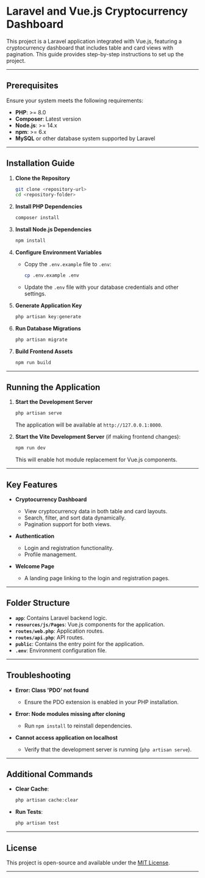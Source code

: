 # Laravel and Vue.js Cryptocurrency Dashboard

This project is a Laravel application integrated with Vue.js, featuring a cryptocurrency dashboard that includes table and card views with pagination. This guide provides step-by-step instructions to set up the project.

---

## Prerequisites

Ensure your system meets the following requirements:

- **PHP**: >= 8.0
- **Composer**: Latest version
- **Node.js**: >= 14.x
- **npm**: >= 6.x
- **MySQL** or other database system supported by Laravel

---

## Installation Guide

1. **Clone the Repository**
   ```bash
   git clone <repository-url>
   cd <repository-folder>
   ```

2. **Install PHP Dependencies**
   ```bash
   composer install
   ```

3. **Install Node.js Dependencies**
   ```bash
   npm install
   ```

4. **Configure Environment Variables**
   - Copy the `.env.example` file to `.env`:
     ```bash
     cp .env.example .env
     ```
   - Update the `.env` file with your database credentials and other settings.

5. **Generate Application Key**
   ```bash
   php artisan key:generate
   ```

6. **Run Database Migrations**
   ```bash
   php artisan migrate
   ```

7. **Build Frontend Assets**
   ```bash
   npm run build
   ```

---

## Running the Application

1. **Start the Development Server**
   ```bash
   php artisan serve
   ```
   The application will be available at `http://127.0.0.1:8000`.

2. **Start the Vite Development Server** (if making frontend changes):
   ```bash
   npm run dev
   ```
   This will enable hot module replacement for Vue.js components.

---

## Key Features

- **Cryptocurrency Dashboard**
  - View cryptocurrency data in both table and card layouts.
  - Search, filter, and sort data dynamically.
  - Pagination support for both views.

- **Authentication**
  - Login and registration functionality.
  - Profile management.

- **Welcome Page**
  - A landing page linking to the login and registration pages.

---

## Folder Structure

- **`app`**: Contains Laravel backend logic.
- **`resources/js/Pages`**: Vue.js components for the application.
- **`routes/web.php`**: Application routes.
- **`routes/api.php`**: API routes.
- **`public`**: Contains the entry point for the application.
- **`.env`**: Environment configuration file.

---

## Troubleshooting

- **Error: Class 'PDO' not found**
  - Ensure the PDO extension is enabled in your PHP installation.

- **Error: Node modules missing after cloning**
  - Run `npm install` to reinstall dependencies.

- **Cannot access application on localhost**
  - Verify that the development server is running (`php artisan serve`).

---

## Additional Commands

- **Clear Cache**:
  ```bash
  php artisan cache:clear
  ```

- **Run Tests**:
  ```bash
  php artisan test
  ```

---

## License

This project is open-source and available under the [MIT License](LICENSE).

---
